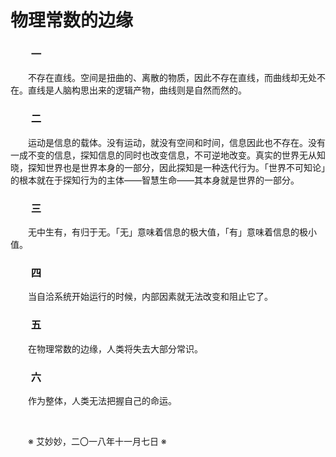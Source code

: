 # 物理常数的边缘

### &emsp;&emsp;一

&emsp;&emsp;不存在直线。空间是扭曲的、离散的物质，因此不存在直线，而曲线却无处不在。直线是人脑构思出来的逻辑产物，曲线则是自然而然的。

### &emsp;&emsp;二

&emsp;&emsp;运动是信息的载体。没有运动，就没有空间和时间，信息因此也不存在。没有一成不变的信息，探知信息的同时也改变信息，不可逆地改变。真实的世界无从知晓，探知世界也是世界本身的一部分，因此探知是一种迭代行为。「世界不可知论」的根本就在于探知行为的主体——智慧生命——其本身就是世界的一部分。

### &emsp;&emsp;三

&emsp;&emsp;无中生有，有归于无。「无」意味着信息的极大值，「有」意味着信息的极小值。

### &emsp;&emsp;四

&emsp;&emsp;当自洽系统开始运行的时候，内部因素就无法改变和阻止它了。

### &emsp;&emsp;五

&emsp;&emsp;在物理常数的边缘，人类将失去大部分常识。

### &emsp;&emsp;六

&emsp;&emsp;作为整体，人类无法把握自己的命运。

&emsp;&emsp;

&emsp;&emsp;※ 艾妙妙，二〇一八年十一月七日 ※